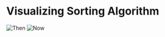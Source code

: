 # Visualizing Sorting Algorithm
![Then](https://i.ibb.co/GcGXrkg/1.png)
![Now](https://i.ibb.co/Xk5L9pt/2.png)
